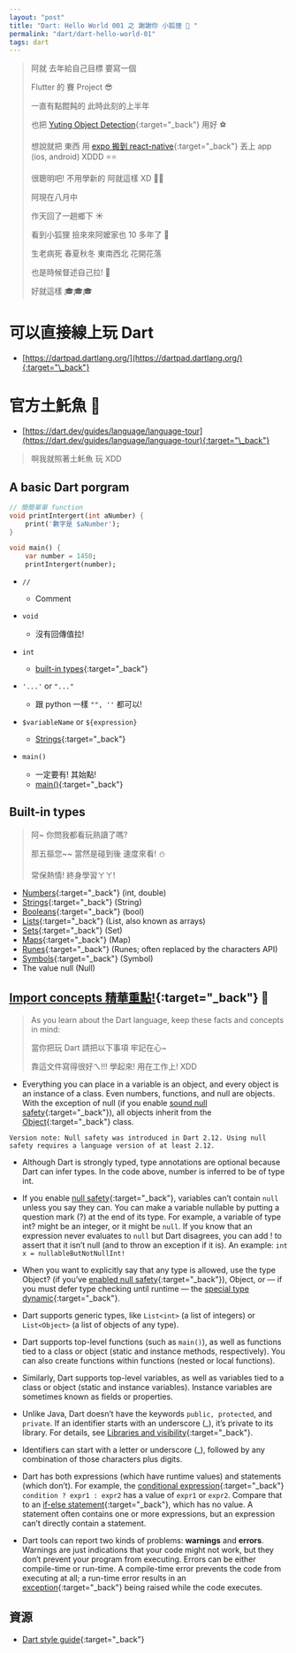 ```yaml
---
layout: "post"
title: "Dart: Hello World 001 之 謝謝你 小狐狸 🐶 "
permalink: "dart/dart-hello-world-01"
tags: dart
---
```


> 阿就 去年給自己目標 要寫一個
>
> Flutter 的 賽 Project :sunglasses:
>
> 一直有點餛飩的 此時此刻的上半年
>
> 也把 [Yuting Object Detection](https://yuting-object-detection.web.app/dashboard){:target="\_back"} 用好 :soccer:
>
> 想說就把 東西 用 [expo 搬到 react-native](https://yuting3656.github.io/yutingblog//daily-programming/react-native-and-expo){:target="\_back"} 丟上 app (ios, android) XDDD :star::star:
>
> 很聰明吧! 不用學新的 阿就這樣 XD :eyes::eyes:
>
> 阿現在八月中
>
> 作天回了一趟鄉下 :sunny:
>
> 看到小狐狸 撿來來阿嬤家也 10 多年了 :dog:
>
> 生老病死
> 春夏秋冬
> 東南西北
> 花開花落
>
> 也是時候督述自己拉! :bikini:
>
> 好就這樣 :mortar_board::mortar_board::mortar_board:

# 可以直接線上玩 Dart

- [https://dartpad.dartlang.org/](https://dartpad.dartlang.org/){:target="\_back"}

# 官方土魠魚 :whale:

- [https://dart.dev/guides/language/language-tour](https://dart.dev/guides/language/language-tour){:target="\_back"}

> 啊我就照著土魠魚 玩 XDD

## A basic Dart porgram

```dart
// 簡簡單單 function
void printIntergert(int aNumber) {
    print('數字是 $aNumber');
}

void main() {
    var number = 1450;
    printIntergert(number);
```

- `//`

  - Comment

- `void`

  - 沒有回傳值拉!

- `int`

  - [built-in types](https://dart.dev/guides/language/language-tour#built-in-types){:target="\_back"}

- `'...'` or `"..."`

  - 跟 python 一樣 `"", ''` 都可以!

- `$variableName` or `${expression}`

  - [Strings](https://dart.dev/guides/language/language-tour#strings){:target="\_back"}

- `main()`
  - 一定要有! 其始點!
  - [main()](https://dart.dev/guides/language/language-tour#the-main-function){:target="\_back"}

## Built-in types

> 阿~ 你問我都看玩熟讀了嗎?
>
> 那五摳您~~ 當然是碰到後 速度來看! :snowman:
>
> 常保熱情! 終身學習ㄚㄚ!

- [Numbers](https://dart.dev/guides/language/language-tour#numbers){:target="\_back"} (int, double)
- [Strings](https://dart.dev/guides/language/language-tour#strings){:target="\_back"} (String)
- [Booleans](https://dart.dev/guides/language/language-tour#booleans){:target="\_back"} (bool)
- [Lists](https://dart.dev/guides/language/language-tour#lists){:target="\_back"} (List, also known as arrays)
- [Sets](https://dart.dev/guides/language/language-tour#sets){:target="\_back"} (Set)
- [Maps](https://dart.dev/guides/language/language-tour#maps){:target="\_back"} (Map)
- [Runes](https://dart.dev/guides/language/language-tour#characters){:target="\_back"} (Runes; often replaced by the characters API)
- [Symbols](https://dart.dev/guides/language/language-tour#symbols){:target="\_back"} (Symbol)
- The value null (Null)

## [Import concepts 精華重點!](https://dart.dev/guides/language/language-tour#important-concepts){:target="\_back"} :mushroom:

> As you learn about the Dart language, keep these facts and concepts in mind:
>
> 當你把玩 Dart 請把以下事項 牢記在心~
>
> 靠這文件寫得很好ㄟ!!! 學起來! 用在工作上! XDD

- Everything you can place in a variable is an object, and every object is an instance of a class. Even numbers, functions, and null are objects. With the exception of null (if you enable [sound null safety](https://dart.dev/null-safety){:target="\_back"}), all objects inherit from the [Object](https://api.dart.dev/stable/2.13.4/dart-core/Object-class.html){:target="\_back"} class.

`Version note: Null safety was introduced in Dart 2.12. Using null safety requires a language version of at least 2.12.`

- Although Dart is strongly typed, type annotations are optional because Dart can infer types. In the code above, number is inferred to be of type int.

- If you enable [null safety](https://dart.dev/null-safety){:target="\_back"}, variables can’t contain `null` unless you say they can. You can make a variable nullable by putting a question mark (?) at the end of its type. For example, a variable of type int? might be an integer, or it might be `null`. If you know that an expression never evaluates to `null` but Dart disagrees, you can add ! to assert that it isn’t null (and to throw an exception if it is). An example: `int x = nullableButNotNullInt!`

- When you want to explicitly say that any type is allowed, use the type Object? (if you’ve [enabled null safety](https://dart.dev/null-safety#enable-null-safety){:target="\_back"}), Object, or — if you must defer type checking until runtime — the [special type dynamic](https://dart.dev/guides/language/effective-dart/design#avoid-using-dynamic-unless-you-want-to-disable-static-checking){:target="\_back"}.

- Dart supports generic types, like `List<int>` (a list of integers) or `List<Object>` (a list of objects of any type).

- Dart supports top-level functions (such as `main()`), as well as functions tied to a class or object (static and instance methods, respectively). You can also create functions within functions (nested or local functions).

- Similarly, Dart supports top-level variables, as well as variables tied to a class or object (static and instance variables). Instance variables are sometimes known as fields or properties.

- Unlike Java, Dart doesn’t have the keywords `public, protected`, and `private`. If an identifier starts with an underscore (\_), it’s private to its library. For details, see [Libraries and visibility](https://dart.dev/guides/language/language-tour#libraries-and-visibility){:target="\_back"}.

- Identifiers can start with a letter or underscore (\_), followed by any combination of those characters plus digits.

- Dart has both expressions (which have runtime values) and statements (which don’t). For example, the [conditional expression](https://dart.dev/guides/language/language-tour#conditional-expressions){:target="\_back"} `condition ? expr1 : expr2` has a value of `expr1` or `expr2`. Compare that to an [if-else statement](https://dart.dev/guides/language/language-tour#if-and-else){:target="\_back"}, which has no value. A statement often contains one or more expressions, but an expression can’t directly contain a statement.

- Dart tools can report two kinds of problems: **warnings** and **errors**. Warnings are just indications that your code might not work, but they don’t prevent your program from executing. Errors can be either compile-time or run-time. A compile-time error prevents the code from executing at all; a run-time error results in an [exception](https://dart.dev/guides/language/language-tour#exceptions){:target="\_back"} being raised while the code executes.

## 資源

- [Dart style guide](https://dart.dev/guides/language/effective-dart/style){:target="\_back"}
